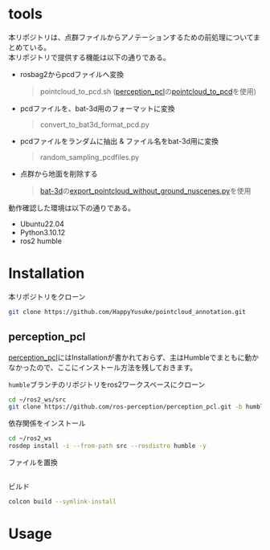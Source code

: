 # tools
本リポジトリは、点群ファイルからアノテーションするための前処理についてまとめている。<br>
本リポジトリで提供する機能は以下の通りである。

* rosbag2からpcdファイルへ変換
  > pointcloud_to_pcd.sh ([perception_pcl](https://github.com/ros-perception/perception_pcl.git)の[pointcloud_to_pcd]([pcl_ros/tools/pointcloud_to_pcd.cpp](https://github.com/ros-perception/perception_pcl/blob/humble/pcl_ros/tools/pointcloud_to_pcd.cpp))を使用)

* pcdファイルを、bat-3d用のフォーマットに変換
  > convert_to_bat3d_format_pcd.py

* pcdファイルをランダムに抽出 & ファイル名をbat-3d用に変換
  > random_sampling_pcdfiles.py

* 点群から地面を削除する
  > [bat-3d](https://github.com/walzimmer/bat-3d.git)の[export_pointcloud_without_ground_nuscenes.py](https://github.com/walzimmer/bat-3d/blob/master/scripts/nuscenes_devkit/python-sdk/scripts/export_pointcloud_without_ground_nuscenes.py)を使用

動作確認した環境は以下の通りである。

* Ubuntu22.04
* Python3.10.12
* ros2 humble

# Installation
本リポジトリをクローン
```bash
git clone https://github.com/HappyYusuke/pointcloud_annotation.git
```


## perception_pcl
[perception_pcl](https://github.com/ros-perception/perception_pcl.git)にはInstallationが書かれておらず、主はHumbleでまともに動かなかったので、ここにインストール方法を残しておきます。

`humble`ブランチのリポジトリをros2ワークスペースにクローン
```bash
cd ~/ros2_ws/src
git clone https://github.com/ros-perception/perception_pcl.git -b humble
```

依存関係をインストール
```bash
cd ~/ros2_ws
rosdep install -i --from-path src --rosdistro humble -y
```

ファイルを置換
```bash

```

ビルド
```bash
colcon build --symlink-install
```

# Usage
